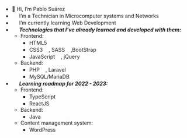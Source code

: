 * 👋 Hi, I’m Pablo Suárez
* <img src="https://cdn-icons-png.flaticon.com/512/3868/3868395.png" style="width: 1rem;" /> I’m a Technician in Microcomputer systems and Networks
* <img src="https://cdn-icons-png.flaticon.com/512/3271/3271001.png" style="width: 1rem;" /> I’m currently learning Web Development
* <img src="https://icons.iconarchive.com/icons/graphicloads/colorful-long-shadow/256/Html-tags-icon.png" style="width: 1rem;" /> <b><i>Technologies that I've already learned and developed with them:</i></b>
   * Frontend:
     * HTML5<img src="https://skillicons.dev/icons?i=html" style="width: 1rem;" />
     * CSS3<img src="https://skillicons.dev/icons?i=css" style="width: 1rem;"/>, SASS<img src="https://skillicons.dev/icons?i=sass" style="width: 1rem;" />,BootStrap<img src="https://skillicons.dev/icons?i=bootstrap" style="width: 1rem;" />
     * JavaScript<img src="https://skillicons.dev/icons?i=js" style="width: 1rem;" />, jQuery<img src="https://skillicons.dev/icons?i=jquery" style="width: 1rem;" />
   * Backend:
     * PHP<img src="https://skillicons.dev/icons?i=php" style="width: 1rem;" />, Laravel<img src="https://skillicons.dev/icons?i=laravel" style="width: 1rem;" />
     * MySQL/MariaDB<img src="https://skillicons.dev/icons?i=mysql" style="width: 1rem;" />
* <img src="https://cdn-icons-png.flaticon.com/512/1081/1081040.png" style="width: 1rem;" /> <b><i>Learning roadmap for 2022 - 2023:</i></b>
   * Frontend:
     * TypeScript<img src="https://skillicons.dev/icons?i=ts" style="width: 1rem;" />
     * ReactJS<img src="https://skillicons.dev/icons?i=react" style="width: 1rem;" />
   * Backend:
     * Java<img src="https://skillicons.dev/icons?i=java" style="width: 1rem;" />
   * Content management system:
     * WordPress<img src="https://skillicons.dev/icons?i=wordpress" style="width: 1rem;" />
